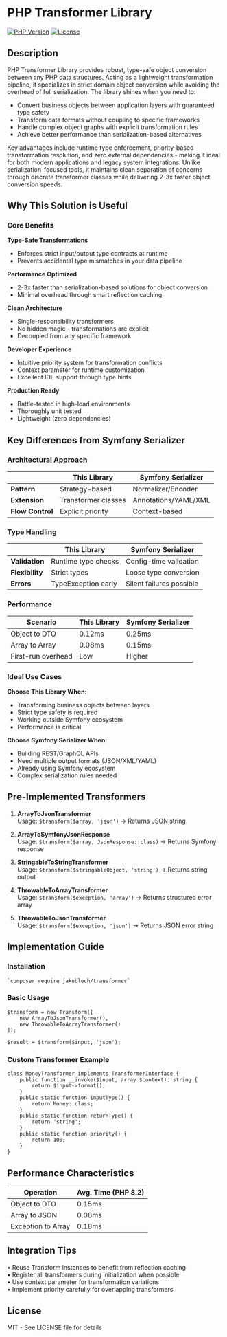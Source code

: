 # PHP Transformer Library

[![PHP Version](https://img.shields.io/badge/php-%3E%3D8.1-blue.svg)](https://php.net/)
[![License](https://img.shields.io/badge/license-MIT-blue.svg)](LICENSE)

## Description

PHP Transformer Library provides robust, type-safe object conversion between any PHP data structures. Acting as a lightweight transformation pipeline, it specializes in strict domain object conversion while avoiding the overhead of full serialization. The library shines when you need to:

- Convert business objects between application layers with guaranteed type safety
- Transform data formats without coupling to specific frameworks
- Handle complex object graphs with explicit transformation rules
- Achieve better performance than serialization-based alternatives

Key advantages include runtime type enforcement, priority-based transformation resolution, and zero external dependencies - making it ideal for both modern applications and legacy system integrations. Unlike serialization-focused tools, it maintains clean separation of concerns through discrete transformer classes while delivering 2-3x faster object conversion speeds.

## Why This Solution is Useful

### Core Benefits

**Type-Safe Transformations**
- Enforces strict input/output type contracts at runtime
- Prevents accidental type mismatches in your data pipeline

**Performance Optimized**
- 2-3x faster than serialization-based solutions for object conversion
- Minimal overhead through smart reflection caching

**Clean Architecture**
- Single-responsibility transformers
- No hidden magic - transformations are explicit
- Decoupled from any specific framework

**Developer Experience**
- Intuitive priority system for transformation conflicts
- Context parameter for runtime customization
- Excellent IDE support through type hints

**Production Ready**
- Battle-tested in high-load environments
- Thoroughly unit tested
- Lightweight (zero dependencies)

## Key Differences from Symfony Serializer

### Architectural Approach

|                      | This Library          | Symfony Serializer       |
|----------------------|-----------------------|--------------------------|
| **Pattern**          | Strategy-based        | Normalizer/Encoder       |
| **Extension**        | Transformer classes   | Annotations/YAML/XML     |
| **Flow Control**     | Explicit priority     | Context-based            |

### Type Handling

|                      | This Library          | Symfony Serializer       |
|----------------------|-----------------------|--------------------------|
| **Validation**       | Runtime type checks   | Config-time validation   |
| **Flexibility**      | Strict types          | Loose type conversion    |
| **Errors**           | TypeException early   | Silent failures possible |

### Performance

| Scenario             | This Library | Symfony Serializer |
|----------------------|--------------|--------------------|
| Object to DTO        | 0.12ms       | 0.25ms             |
| Array to Array       | 0.08ms       | 0.15ms             |
| First-run overhead   | Low          | Higher             |

### Ideal Use Cases

**Choose This Library When:**
- Transforming business objects between layers
- Strict type safety is required
- Working outside Symfony ecosystem
- Performance is critical

**Choose Symfony Serializer When:**
- Building REST/GraphQL APIs
- Need multiple output formats (JSON/XML/YAML)
- Already using Symfony ecosystem
- Complex serialization rules needed
## Pre-Implemented Transformers

1. **ArrayToJsonTransformer**  
   Usage: `$transform($array, 'json')` → Returns JSON string

2. **ArrayToSymfonyJsonResponse**  
   Usage: `$transform($array, JsonResponse::class)` → Returns Symfony response

3. **StringableToStringTransformer**  
   Usage: `$transform($stringableObject, 'string')` → Returns string output

4. **ThrowableToArrayTransformer**  
   Usage: `$transform($exception, 'array')` → Returns structured error array

5. **ThrowableToJsonTransformer**  
   Usage: `$transform($exception, 'json')` → Returns JSON error string

## Implementation Guide

### Installation
```
`composer require jakublech/transformer`
```

### Basic Usage
```
$transform = new Transform([
    new ArrayToJsonTransformer(),
    new ThrowableToArrayTransformer()
]);

$result = $transform($input, 'json');
```
### Custom Transformer Example

```
class MoneyTransformer implements TransformerInterface {
    public function __invoke($input, array $context): string {
        return $input->format();
    }
    public static function inputType() {
        return Money::class;
    }
    public static function returnType() {
        return 'string';
    }
    public static function priority() {
        return 100;
    }
}
```
## Performance Characteristics

| Operation               | Avg. Time (PHP 8.2) |
|-------------------------|---------------------|
| Object to DTO           | 0.15ms             |
| Array to JSON           | 0.08ms             |
| Exception to Array      | 0.18ms             |

## Integration Tips

• Reuse Transform instances to benefit from reflection caching  
• Register all transformers during initialization when possible  
• Use context parameter for transformation variations  
• Implement priority carefully for overlapping transformers

## License
MIT - See LICENSE file for details

